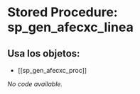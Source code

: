 # Stored Procedure: sp_gen_afecxc_linea

## Usa los objetos:
- [[sp_gen_afecxc_proc]]

*No code available.*
